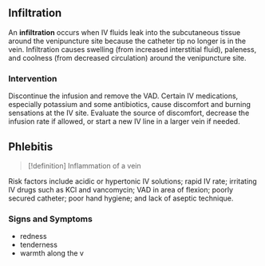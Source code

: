 ## Infiltration
An **infiltration** occurs when IV fluids leak into the subcutaneous tissue around the venipuncture site because the catheter tip no longer is in the vein. Infiltration causes swelling (from increased interstitial fluid), paleness, and coolness (from decreased circulation) around the venipuncture site. 
### Intervention
Discontinue the infusion and remove the VAD.
Certain IV medications, especially potassium and some antibiotics, cause discomfort and burning sensations at the IV site. Evaluate the source of discomfort, decrease the infusion rate if allowed, or start a new IV line in a larger vein if needed.
## Phlebitis
>[!definition]
>Inflammation of a vein

Risk factors include acidic or hypertonic IV solutions; rapid IV rate; irritating IV drugs such as KCl and vancomycin; VAD in area of flexion; poorly secured catheter; poor hand hygiene; and lack of aseptic technique. 
### Signs and Symptoms 
- redness
- tenderness
- warmth along the v